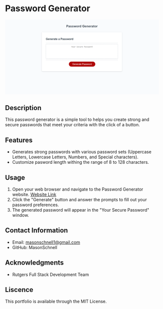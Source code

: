 # Password Generator

![Website Screenshot](PasswordGeneratorScreenshot.png)

## Description

This password generator is a simple tool to helps you create strong and secure passwords that meet your criteria with the click of a button.

## Features

-   Generates strong passwords with various password sets (Uppercase Letters, Lowercase Letters, Numbers, and Special characters).
-   Customize pasword length withing the range of 8 to 128 characters.

## Usage

1. Open your web browser and navigate to the Password Generator website. [Website Link](https://masonschnell.github.io/password-generator/)
2. Click the "Generate" button and answer the prompts to fill out your password preferences.
3. The generated password will appear in the "Your Secure Password" window.

## Contact Information

-   Email: masonschnell1@gmail.com
-   GitHub: MasonSchnell

## Acknowledgments

-   Rutgers Full Stack Development Team

## Liscence

This portfolio is available through the MIT License.
